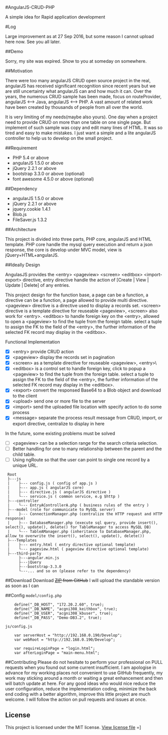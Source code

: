 #AngularJS-CRUD-PHP

A simple idea for Rapid application development

#Log

Large improvement as at 27 Sep 2016, but some reason I cannot upload here now.
See you all later.

##Demo

Sorry, my site was expired. Show to you at someday on somewhere.

##Motivation

There were too many angularJS CRUD open source project in the real, angularJS has received significant recognition since recent years but we are still uncertainty what angularJS can and how much it can. Over the years, the numerous CRUD sample has been made, focus on routeProvider, angularJS <--> Java, angularJS <--> PHP. A vast amount of related work have been created by thousands of people from all over the world.

It is very limiting of my needs(maybe also yours). One day when a project need to provide CRUD on more than one table on one single page. But implement of such sample was copy and edit many lines of HTML. It was so tired and easy to make mistakes. I just want a simple and a lite angularJS controller to help us to develop on the small project.

##Requirement

- PHP 5.4 or above
- angularJS 1.5.0 or above
- jQuery 2.2.1 or above
- bootstrap 3.3.0 or above (optional)
- font awesome 4.5.0 or above (optional)

##Dependency

- angularJS 1.5.0 or above
- jQuery 2.2.1 or above
- jquery.cookie 1.4.1
- Blob.js
- FileSaver.js 1.3.2

##Architecture

This project is divided into three parts, PHP core, angularJS and HTML template. PHP core handle the mysql query execution and return a json response, the core is develop under MVC model, view is jQuery+HTML+angularJS.

##Ideally Design

AngulasJS provides the \<entry\> \<pageview\> \<screen\> \<editbox\> \<import-export\> directive, entry directive handle the action of [Create | View | Update | Delete] of any entries.

This project design for the function base, a page can be a function, a directive can be a function, a page allowed to provide multi directive.
\<pageview\> directive is a directive used to display a records set.
\<screen\> directive is a template directive for reuseable \<pageview\>, \<screen\> also work for \<entry\>.
\<editbox\> to handle foreign key on the \<entry\>, allowed to open a \<pageview\> to find the tuple from the foreign table. select a tuple to assign the FK to the field of the \<entry\>, the further information of the selected FK record may display in the \<editbox\>.

Functional Implementation
- [x] \<entry\> provide CRUD action
- [x] \<pageview\> display the records set in pagination
- [x] \<screen\> as a template directive for reuseable \<pageview\>, \<entry>\
- [x] \<editbox\> is a control set to handle foreign key, click to popup a \<pageview\> to find the tuple from the foreign table. select a tuple to assign the FK to the field of the \<entry\>, the further information of the selected FK record may display in the \<editbox\>.
- [x] \<export\> convert the responsed Base64 to a Blob object and download to the client
- [x] \<upload\> send one or more file to the server
- [x] \<import\> send the uploaded file location with specify action to do some process
- [x] \<message\> separate the process result message from CRUD, import, or export directive, centralize to display in here

In the future, some existing problems must be solved
- [ ]  \<pageview\> can be a selection range for the search criteria selection.
- [ ]  Better handling for one to many relationship between the parent and the child table.
- [ ]  Using ngRoute so that the user can point to single one record by a unique URL.

```
 Root
 ├---js
 |    ├--- config.js ( config of app.js )
 |    ├--- app.js ( angularJS core)
 |    ├--- directive.js ( angularJS directive )
 |    └--- service.js ( common service, e.g $http )
 ├---controller
 |    └--- EntryAControllerA.php ( business rules of the entry )
 ├---model (role for communicate to MySQL server)
 |    ├--- ConnectionManager.php (centralize the HTTP request and HTTP response)
 |    ├--- DatabaseManager.php (execute sql query, provide insert(), select(), update(), delete() for TableManager to access MySQL DB)
 |    └--- TableAManager.php (inheritance to DatabaseManager.php, allow to overwrite the insert(), select(), update(), delete())
 ├---Templates
 |    ├--- entry.html ( entry directive optional template)
 |    └--- pageview.html ( pageview directive optional template)
 ├---third-party
      ├---angular.min.js
      ├---jQuery
      ├---bootstrap-3.3.0
      └---... and so on (please refer to the dependency)
```

##Download
Download ~~[ZIP](https://github.com/keithbox/AngularJS-CRUD-PHP/archive/master.zip) from GitHub~~
I will upload the standable version as soon as I can

##Config
`model/config.php`
```
    define("_DB_HOST", "172.20.2.60", true);
    define("_DB_NAME", "acgni308_keithbox", true);
    define("_DB_USER", "acgni308_kbuser", true);
    define("_DB_PASS", "Demo-DB3.2", true);
```
`js/config.js`
```
    var serverHost = "http://192.168.0.190/Develop";
    var webRoot = "http://192.168.0.190/Develop";

    var requireLoginPage = "login.html";
    var afterLoginPage = "main-menu.html";
```

##Contributing
Please do not hesitate to perform your professional on PULL requests when you found out some current insufficient. I am  apologise in advance for my working places not convenient to use GitHub frequently, my work may sticking around a month or waiting a great enhancement and then will batch update at here. For any good ideas who would nice reduce the user configuration, reduce the implementation coding, minimize the back end coding with a better algorithm, improve this little project are much welcome. I will follow the action on pull requests and issues at once.

## License
This project is licensed under the MIT license. [View license file](https://github.com/keithbox/AngularJS-CRUD-PHP/blob/master/LICENSE)
=]
